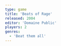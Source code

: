 ```yaml
---
type: game
title: 'Beats of Rage'
released: 2004
editor: 'Domaine Public'
players: 2
genres:
  - 'Beat them all'
---
```

